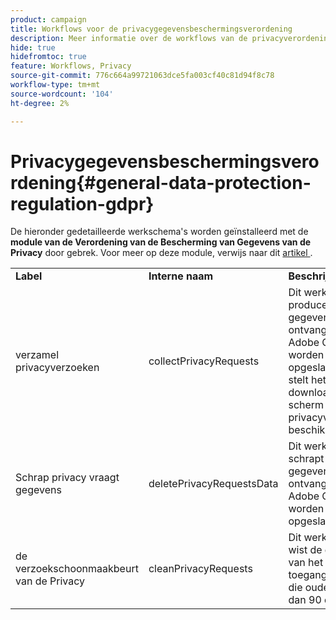 ```yaml
---
product: campaign
title: Workflows voor de privacygegevensbeschermingsverordening
description: Meer informatie over de workflows van de privacyverordening
hide: true
hidefromtoc: true
feature: Workflows, Privacy
source-git-commit: 776c664a99721063dce5fa003cf40c81d94f8c78
workflow-type: tm+mt
source-wordcount: '104'
ht-degree: 2%

---
```



# Privacygegevensbeschermingsverordening{#general-data-protection-regulation-gdpr}



De hieronder gedetailleerde werkschema&#39;s worden geïnstalleerd met de **module van de Verordening van de Bescherming van Gegevens van de Privacy** door gebrek. Voor meer op deze module, verwijs naar dit [ artikel ](https://helpx.adobe.com/nl/campaign/kb/acc-privacy.html).

<table> 
 <tbody> 
  <tr> 
   <td> <strong>Label</strong><br /> </td> 
   <td> <strong> Interne naam </strong><br /> </td> 
   <td> <strong>Beschrijving</strong><br /> </td> 
  </tr> 
  <tr> 
   <td> <span class="uicontrol"> verzamel privacyverzoeken </span> <br /> </td> 
   <td> <span class="uicontrol"> collectPrivacyRequests </span> <br /> </td> 
   <td> Dit werkschema produceert de gegevens van de ontvanger die in Adobe Campaign worden opgeslagen en stelt het voor download in het scherm van het privacyverzoek beschikbaar.<br /> </td> 
  </tr> 
  <tr> 
   <td> <span class="uicontrol"> Schrap privacy vraagt gegevens </span> <br /> </td> 
   <td> <span class="uicontrol"> deletePrivacyRequestsData </span> <br /> </td> 
   <td> Dit werkschema schrapt de gegevens van de ontvanger die in Adobe Campaign worden opgeslagen.<br /> </td> 
  </tr> 
  <tr> 
   <td> <span class="uicontrol"> de verzoekschoonmaakbeurt van de Privacy </span> <br /> </td> 
   <td> <span class="uicontrol"> cleanPrivacyRequests </span> <br /> </td> 
   <td> Dit werkschema wist de dossiers van het toegangsverzoek die ouder zijn dan 90 dagen.<br /> </td> 
  </tr> 
 </tbody> 
</table>

